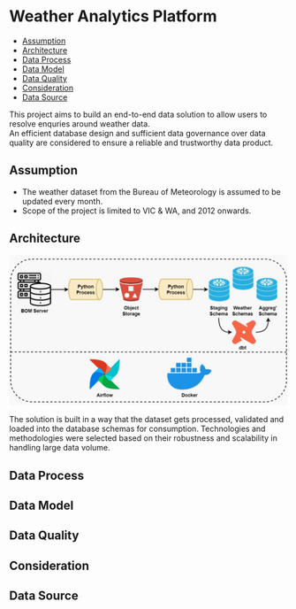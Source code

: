 # Weather Analytics Platform
- [Assumption](#Assumption)
- [Architecture](#Architecture)
- [Data Process](#Data-Process)
- [Data Model](#Data-Model)
- [Data Quality](#Data-Quality)
- [Consideration](#Consideration)
- [Data Source](#Data-Source)

This project aims to build an end-to-end data solution to allow users to resolve enquries around weather data. <br>
An efficient database design and sufficient data governance over data quality are considered to ensure a reliable and trustworthy data product.

## Assumption
- The weather dataset from the Bureau of Meteorology is assumed to be updated every month.
- Scope of the project is limited to VIC & WA, and 2012 onwards.

## Architecture
<img src="./architecture diagram.JPG" width="800">

The solution is built in a way that the dataset gets processed, validated and loaded into the database schemas for consumption.
Technologies and methodologies were selected based on their robustness and scalability in handling large data volume.

## Data Process


## Data Model


## Data Quality


## Consideration


## Data Source
